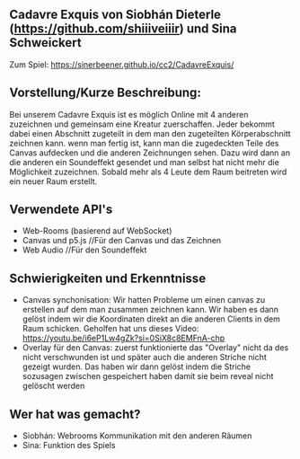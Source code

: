 Cadavre Exquis von Siobhán Dieterle (https://github.com/shiiiveiiir) und Sina Schweickert
-
Zum Spiel: https://sinerbeener.github.io/cc2/CadavreExquis/

Vorstellung/Kurze Beschreibung:
-
Bei unserem Cadavre Exquis ist es möglich Online mit 4 anderen zuzeichnen und gemeinsam eine Kreatur zuerschaffen.
Jeder bekommt dabei einen Abschnitt zugeteilt in dem man den zugeteilten Körperabschnitt zeichnen kann.
wenn man fertig ist, kann man die zugedeckten Teile des Canvas aufdecken und die anderen Zeichnungen sehen. 
Dazu wird dann an die anderen ein Soundeffekt gesendet und man selbst hat nicht mehr die Möglichkeit zuzeichnen.
Sobald mehr als 4 Leute dem Raum beitreten wird ein neuer Raum erstellt.

Verwendete API's
-
- Web-Rooms (basierend auf WebSocket) 
- Canvas und p5.js //Für den Canvas und das Zeichnen
- Web Audio //Für den Soundeffekt

Schwierigkeiten und Erkenntnisse
-
- Canvas synchonisation: Wir hatten Probleme um einen canvas zu erstellen auf dem man zusammen zeichnen kann. Wir haben es dann gelöst indem wir die Koordinaten direkt an die anderen Clients in dem Raum schicken.
  Geholfen hat uns dieses Video: https://youtu.be/i6eP1Lw4gZk?si=0SiX8c8EMFnA-chp
- Overlay für den Canvas: zuerst funktionierte das "Overlay" nicht da des nicht verschwunden ist und später auch die anderen Striche nicht gezeigt wurden. Das haben wir dann gelöst indem die Striche sozusagen zwischen gespeichert haben damit sie beim reveal nicht gelöscht werden

Wer hat was gemacht?
-
- Siobhán: Webrooms Kommunikation mit den anderen Räumen
- Sina: Funktion des Spiels

